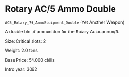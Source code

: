 # Rotary AC/5 Ammo Double

`AC5_Rotary_79_AmmoEquipment_Double` (Yet Another Weapon)

A double bin of ammunition for the Rotary Autocannon/5.

Size: Critical slots: 2

Weight: 2.0 tons

Base Price: 54,000 cbills

Intro year: 3062

